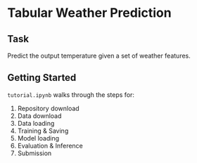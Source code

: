 # Tabular Weather Prediction

## Task

Predict the output temperature given a set of weather features.

## Getting Started

`tutorial.ipynb` walks through the steps for:
1. Repository download
2. Data download
3. Data loading
4. Training & Saving
5. Model loading
6. Evaluation & Inference
7. Submission 

